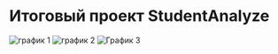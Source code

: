 # Итоговый проект StudentAnalyze

![график 1](https://user-images.githubusercontent.com/70507752/210075315-aadc07c3-74a4-4086-8433-512065b9f993.PNG)
![график 2](https://user-images.githubusercontent.com/70507752/210075321-cb386de6-6a0f-42fb-ab94-19b29690cb87.PNG)
![График 3](https://user-images.githubusercontent.com/70507752/210075324-7fd6f0a0-fd4b-4172-926d-a129966da5f5.PNG)
